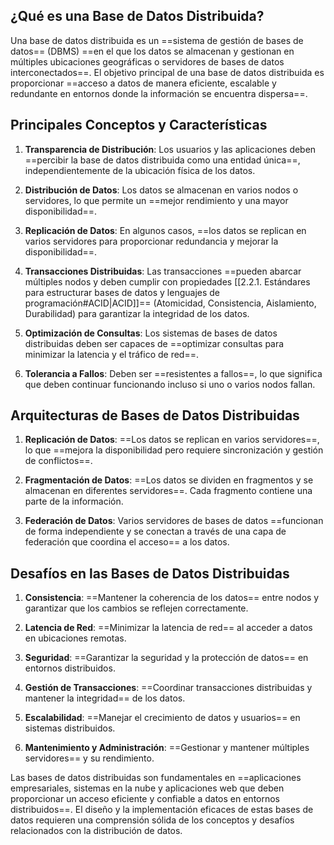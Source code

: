 ## ¿Qué es una Base de Datos Distribuida?
Una base de datos distribuida es un ==sistema de gestión de bases de datos== (DBMS) ==en el que los datos se almacenan y gestionan en múltiples ubicaciones geográficas o servidores de bases de datos interconectados==. El objetivo principal de una base de datos distribuida es proporcionar ==acceso a datos de manera eficiente, escalable y redundante en entornos donde la información se encuentra dispersa==.
## Principales Conceptos y Características

1. **Transparencia de Distribución**: Los usuarios y las aplicaciones deben ==percibir la base de datos distribuida como una entidad única==, independientemente de la ubicación física de los datos.

2. **Distribución de Datos**: Los datos se almacenan en varios nodos o servidores, lo que permite un ==mejor rendimiento y una mayor disponibilidad==.

3. **Replicación de Datos**: En algunos casos, ==los datos se replican en varios servidores para proporcionar redundancia y mejorar la disponibilidad==.

4. **Transacciones Distribuidas**: Las transacciones ==pueden abarcar múltiples nodos y deben cumplir con propiedades [[2.2.1. Estándares para estructurar bases de datos y lenguajes de programación#ACID|ACID]]== (Atomicidad, Consistencia, Aislamiento, Durabilidad) para garantizar la integridad de los datos.

5. **Optimización de Consultas**: Los sistemas de bases de datos distribuidas deben ser capaces de ==optimizar consultas para minimizar la latencia y el tráfico de red==.

6. **Tolerancia a Fallos**: Deben ser ==resistentes a fallos==, lo que significa que deben continuar funcionando incluso si uno o varios nodos fallan.

## Arquitecturas de Bases de Datos Distribuidas

1. **Replicación de Datos**: ==Los datos se replican en varios servidores==, lo que ==mejora la disponibilidad pero requiere sincronización y gestión de conflictos==.

2. **Fragmentación de Datos**: ==Los datos se dividen en fragmentos y se almacenan en diferentes servidores==. Cada fragmento contiene una parte de la información.

3. **Federación de Datos**: Varios servidores de bases de datos ==funcionan de forma independiente y se conectan a través de una capa de federación que coordina el acceso== a los datos.

## Desafíos en las Bases de Datos Distribuidas

1. **Consistencia**: ==Mantener la coherencia de los datos== entre nodos y garantizar que los cambios se reflejen correctamente.

2. **Latencia de Red**: ==Minimizar la latencia de red== al acceder a datos en ubicaciones remotas.

3. **Seguridad**: ==Garantizar la seguridad y la protección de datos== en entornos distribuidos.

4. **Gestión de Transacciones**: ==Coordinar transacciones distribuidas y mantener la integridad== de los datos.

5. **Escalabilidad**: ==Manejar el crecimiento de datos y usuarios== en sistemas distribuidos.

6. **Mantenimiento y Administración**: ==Gestionar y mantener múltiples servidores== y su rendimiento.

Las bases de datos distribuidas son fundamentales en ==aplicaciones empresariales, sistemas en la nube y aplicaciones web que deben proporcionar un acceso eficiente y confiable a datos en entornos distribuidos==. El diseño y la implementación eficaces de estas bases de datos requieren una comprensión sólida de los conceptos y desafíos relacionados con la distribución de datos.